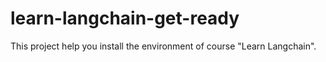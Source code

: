 # learn-langchain-get-ready
This project help you install the environment of course "Learn Langchain".

